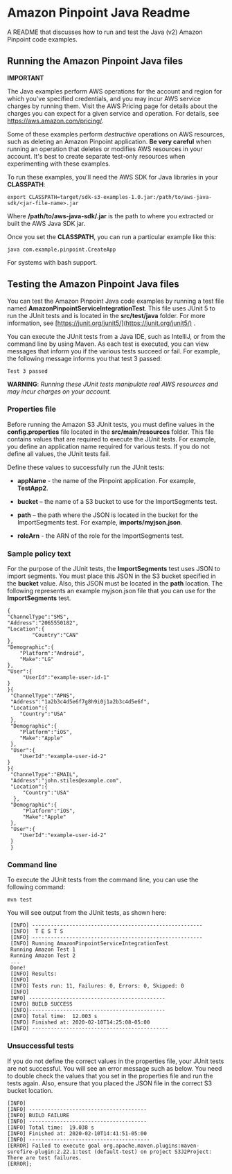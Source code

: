 # Amazon Pinpoint Java Readme

A README that discusses how to run and test the Java (v2) Amazon Pinpoint code examples.

## Running the Amazon Pinpoint Java files

**IMPORTANT**

The Java examples perform AWS operations for the account and region for which you've specified credentials, and you may incur AWS service charges by running them. Visit the AWS Pricing page for details about the charges you can expect for a given service and operation. For details, see https://aws.amazon.com/pricing/.   

Some of these examples perform *destructive* operations on AWS resources, such as deleting an Amazon Pinpoint application. **Be very careful** when running an operation that deletes or modifies AWS resources in your account. It's best to create separate test-only resources when experimenting with these examples.

To run these examples, you'll need the AWS SDK for Java libraries in your **CLASSPATH**:

	export CLASSPATH=target/sdk-s3-examples-1.0.jar:/path/to/aws-java-sdk/<jar-file-name>.jar

Where  **/path/to/aws-java-sdk/<jar-file-name>.jar** is the path to where you extracted or built the AWS Java SDK jar.

Once you set the **CLASSPATH**, you can run a particular example like this:

	java com.example.pinpoint.CreateApp

For systems with bash support.

 ## Testing the Amazon Pinpoint Java files

You can test the Amazon Pinpoint Java code examples by running a test file named **AmazonPinpointServiceIntegrationTest**. This file uses JUnit 5 to run the JUnit tests and is located in the **src/test/java** folder. For more information, see [https://junit.org/junit5/](https://junit.org/junit5/) .

You can execute the JUnit tests from a Java IDE, such as IntelliJ, or from the command line by using Maven. As each test is executed, you can view messages that inform you if the various tests succeed or fail. For example, the following message informs you that test 3 passed:

	Test 3 passed

**WARNING**: _Running these JUnit tests manipulate real AWS resources and may incur charges on your account._

 ### Properties file
Before running the Amazon S3  JUnit tests, you must define values in the **config.properties** file located in the **src/main/resources** folder. This file contains values that are required to execute the JUnit tests. For example, you define an application name required for various tests. If you do not define all values, the JUnit tests fail.

Define these values to successfully run the JUnit tests:

- **appName** - the name of the Pinpoint application. For example, **TestApp2**.

- **bucket** – the name of a S3 bucket to use for the ImportSegments test. 

- **path** – the path where the JSON is located in the bucket for the ImportSegments test. For example, **imports/myjson.json**.

- **roleArn** - the ARN of the role for the ImportSegments test.


###  Sample policy text

For the purpose of the JUnit tests, the **ImportSegments** test uses JSON to import segments. You must place this JSON in the S3 bucket specified in the **bucket** value. Also, this JSON must be located in the **path** location. The following represents an example myjson.json file that you can use for the **ImportSegments** test.   

	{
   	"ChannelType":"SMS",
   	"Address":"2065550182",
   	"Location":{
      		"Country":"CAN"
   	},
   	"Demographic":{
      	"Platform":"Android",
      	"Make":"LG"
   	},
   	"User":{
      	 "UserId":"example-user-id-1"
   	}
	}{
   	 "ChannelType":"APNS",
   	 "Address":"1a2b3c4d5e6f7g8h9i0j1a2b3c4d5e6f",
   	 "Location":{
      	"Country":"USA"
   	 },
   	 "Demographic":{
      	"Platform":"iOS",
      	"Make":"Apple"
   	 },
   	 "User":{
        "UserId":"example-user-id-2"
   	}
	}{
   	 "ChannelType":"EMAIL",
   	 "Address":"john.stiles@example.com",
   	 "Location":{
      	 "Country":"USA"
   	  },
   	 "Demographic":{
      	 "Platform":"iOS",
      	 "Make":"Apple"
   	 },
   	 "User":{
      	"UserId":"example-user-id-2"
   	 }
	 }

### Command line
To execute the JUnit tests from the command line, you can use the following command:

	mvn test

You will see output from the JUnit tests, as shown here:

	 [INFO] -------------------------------------------------------
	 [INFO]  T E S T S
	 [INFO] -------------------------------------------------------
	 [INFO] Running AmazonPinpointServiceIntegrationTest
	 Running Amazon Test 1
	 Running Amazon Test 2
	 ...
	 Done!
	 [INFO] Results:
	 [INFO]
	 [INFO] Tests run: 11, Failures: 0, Errors: 0, Skipped: 0
	 [INFO]
	 INFO] --------------------------------------------
	 [INFO] BUILD SUCCESS
	 [INFO]--------------------------------------------
	 [INFO] Total time:  12.003 s
	 [INFO] Finished at: 2020-02-10T14:25:08-05:00
	 [INFO] --------------------------------------------

### Unsuccessful tests

If you do not define the correct values in the properties file, your JUnit tests are not successful. You will see an error  	message such as below. You need to double check the values that you set in the properties file and run the tests again. Also, ensure that you placed the JSON file in the correct S3 bucket location. 

	[INFO]
	[INFO] --------------------------------------
	[INFO] BUILD FAILURE
	[INFO] --------------------------------------
	[INFO] Total time:  19.038 s
	[INFO] Finished at: 2020-02-10T14:41:51-05:00
	[INFO] ---------------------------------------
	[ERROR] Failed to execute goal org.apache.maven.plugins:maven-surefire-plugin:2.22.1:test (default-test) on project S3J2Project:  	  There are test failures.
	[ERROR];
